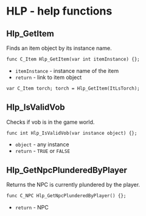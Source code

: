 # HLP - help functions

## Hlp_GetItem

Finds an item object by its instance name.

```dae
func C_Item Hlp_GetItem(var int itemInstance) {};
```

- `itemInstance` - instance name of the item
- `return` - link to item object

```dae title="Example usage"
var C_Item torch; torch = Hlp_GetItem(ItLsTorch);
```

## Hlp_IsValidVob

Checks if vob is in the game world.

```dae
func int Hlp_IsValidVob(var instance object) {};
```

- `object` - any instance
- `return` - `TRUE` or `FALSE`

## Hlp_GetNpcPlunderedByPlayer

Returns the NPC is currently plundered by the player.

```dae
func C_NPC Hlp_GetNpcPlunderedByPlayer() {};
```

- `return` - NPC
